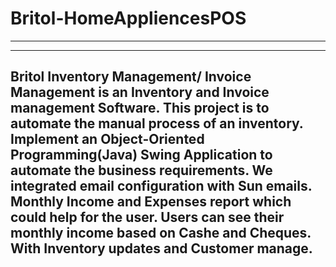 # Britol-HomeAppliencesPOS

--------------------------------------------------------------------------
--------------------------------------------------------------------------
Britol Inventory Management/ Invoice Management is an Inventory and Invoice management Software. This project is to automate the manual process of an inventory. Implement an Object-Oriented Programming(Java) Swing Application to automate the business requirements. We integrated email configuration with Sun emails.
Monthly Income and Expenses report which could help for the user. Users can see their monthly income based on Cashe and Cheques. With Inventory updates and Customer manage.  
--------------------------------------------------------------------------
